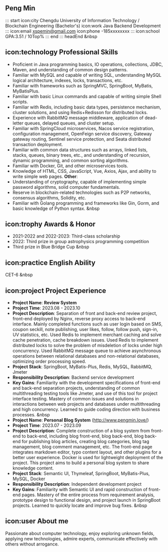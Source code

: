 ## Peng Min

::: start
icon:city Chengdu University of Information Technology / Blockchain Engineering (Bachelor's)
icon:work Java Backend Development 
:::
icon:email xspemin@gmail.com
icon:phone -185xxxxxxxx
:::
icon:school GPA:3.51 / 10Top%
::: end
::: headEnd
&nbsp 
## icon:technology Professional Skills
- Proficient in Java programming basics, IO operations, collections, JDBC, Maven, and understanding of common design patterns.
- Familiar with MySQL and capable of writing SQL, understanding MySQL logical architecture, indexes, locks, transactions, etc.
- Familiar with frameworks such as SpringMVC, SpringBoot, MyBatis, MyBatisPlus.
- Familiar with basic Linux commands and capable of writing simple Shell scripts.
- Familiar with Redis, including basic data types, persistence mechanism, cluster solutions, and using Redis+Redisson for distributed locks.
- Experience with RabbitMQ message middleware, application of dead-letter queues, delayed queues, and cluster setup.
- Familiar with SpringCloud microservices, Nacos service registration, configuration management, OpenFeign service discovery, Gateway gateway routing, Sentinel service protection, and Seata distributed transaction deployment.
- Familiar with common data structures such as arrays, linked lists, stacks, queues, binary trees, etc., and understanding of recursion, dynamic programming, and common sorting algorithms.
- Familiar with Docker, Git, and other microservices tools.
- Knowledge of HTML, CSS, JavaScript, Vue, Axios, Ajax, and ability to write simple web pages.
**Other**:
- Understanding of cryptography, capable of implementing simple password algorithms, solid computer fundamentals.
- Reserve in blockchain-related technologies such as P2P networks, consensus algorithms, Solidity, etc.
- Familiar with Golang programming and frameworks like Gin, Gorm, and basic knowledge of Python syntax.
&nbsp 
## icon:trophy Awards & Honor
- 2021-2022 and 2022-2023: Third-class scholarship
- 2022: Third prize in group astrophysics programming competition
- Third prize in Blue Bridge Cup
&nbsp 
## icon:practice English Ability
CET-6
&nbsp 
## icon:project Project Experience
- **Project Name**: **Review System**
- **Project Time**: 2023.08 - 2023.10
- **Project Description**: Separation of front and back-end review project, front-end deployed by Nginx, reverse proxy access to back-end interface. Mainly completed functions such as user login based on SMS, coupon seckill, note publishing, user likes, follow, follow push, sign-in, UV statistics, etc. Used Redis to implement merchant caching and solve cache penetration, cache breakdown issues. Used Redis to implement distributed locks to solve the problem of misdeletion of locks under high concurrency. Used RabbitMQ message queue to achieve asynchronous operations between relational databases and non-relational databases, optimizing order processing speed.
- **Project Stack**: SpringBoot, MyBatis-Plus, Redis, MySQL, RabbitMQ, Jmeter
- **Responsibility Description**: Backend service development
- **Key Gains**: Familiarity with the development specifications of front-end and back-end separation projects, understanding of common multithreading testing tools like Jmeter, and use of this tool for project interface testing. Mastery of common issues and solutions in interactions between web projects and databases under multithreading and high concurrency. Learned to guide coding direction with business processes.
&nbsp 
- **Project Name**: **Personal Blog System** (http://www.pengmin.love/)
- **Project Time**: 2023.07 - 2023.09
- **Project Description**: Complete construction of a blog system from front-end to back-end, including blog front-end, blog back-end, blog back-end for publishing blog articles, creating blog categories, blog tag management, blog comment management, etc. The front-end page integrates markdown editor, typo content layout, and other plugins for a better user experience. Docker is used for lightweight deployment of the project. This project aims to build a personal blog system to share knowledge content.
- **Project Stack**: Semantic UI, Thymeleaf, SpringBoot, MyBatis-Plus, MySQL, Docker
- **Responsibility Description**: Independent development project
- **Key Gains**: Familiarity with Semantic UI and rapid construction of front-end pages. Mastery of the entire process from requirement analysis, prototype design to functional design, and project launch in SpringBoot projects. Learned to quickly locate and improve bug fixes.
&nbsp 
## icon:user About me
   Passionate about computer technology, enjoy exploring unknown fields, applying new technologies, admire experts, communicate effectively with others without arrogance. 
